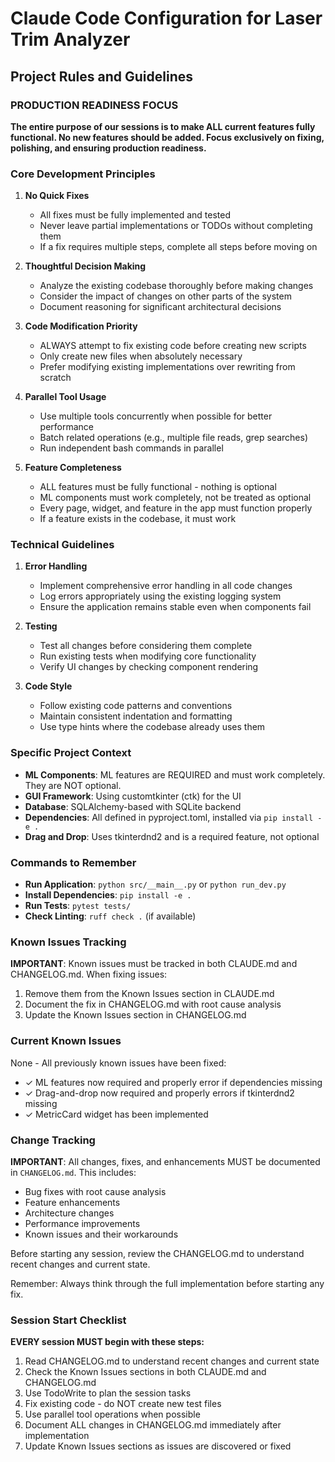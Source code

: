 # Claude Code Configuration for Laser Trim Analyzer

## Project Rules and Guidelines

### PRODUCTION READINESS FOCUS
**The entire purpose of our sessions is to make ALL current features fully functional. No new features should be added. Focus exclusively on fixing, polishing, and ensuring production readiness.**

### Core Development Principles

1. **No Quick Fixes**
   - All fixes must be fully implemented and tested
   - Never leave partial implementations or TODOs without completing them
   - If a fix requires multiple steps, complete all steps before moving on

2. **Thoughtful Decision Making**
   - Analyze the existing codebase thoroughly before making changes
   - Consider the impact of changes on other parts of the system
   - Document reasoning for significant architectural decisions

3. **Code Modification Priority**
   - ALWAYS attempt to fix existing code before creating new scripts
   - Only create new files when absolutely necessary
   - Prefer modifying existing implementations over rewriting from scratch

4. **Parallel Tool Usage**
   - Use multiple tools concurrently when possible for better performance
   - Batch related operations (e.g., multiple file reads, grep searches)
   - Run independent bash commands in parallel

5. **Feature Completeness**
   - ALL features must be fully functional - nothing is optional
   - ML components must work completely, not be treated as optional
   - Every page, widget, and feature in the app must function properly
   - If a feature exists in the codebase, it must work

### Technical Guidelines

1. **Error Handling**
   - Implement comprehensive error handling in all code changes
   - Log errors appropriately using the existing logging system
   - Ensure the application remains stable even when components fail

2. **Testing**
   - Test all changes before considering them complete
   - Run existing tests when modifying core functionality
   - Verify UI changes by checking component rendering

3. **Code Style**
   - Follow existing code patterns and conventions
   - Maintain consistent indentation and formatting
   - Use type hints where the codebase already uses them

### Specific Project Context

- **ML Components**: ML features are REQUIRED and must work completely. They are NOT optional.
- **GUI Framework**: Using customtkinter (ctk) for the UI
- **Database**: SQLAlchemy-based with SQLite backend
- **Dependencies**: All defined in pyproject.toml, installed via `pip install -e .`
- **Drag and Drop**: Uses tkinterdnd2 and is a required feature, not optional

### Commands to Remember

- **Run Application**: `python src/__main__.py` or `python run_dev.py`
- **Install Dependencies**: `pip install -e .`
- **Run Tests**: `pytest tests/`
- **Check Linting**: `ruff check .` (if available)

### Known Issues Tracking

**IMPORTANT**: Known issues must be tracked in both CLAUDE.md and CHANGELOG.md. When fixing issues:
1. Remove them from the Known Issues section in CLAUDE.md
2. Document the fix in CHANGELOG.md with root cause analysis
3. Update the Known Issues section in CHANGELOG.md

### Current Known Issues

None - All previously known issues have been fixed:
- ✓ ML features now required and properly error if dependencies missing
- ✓ Drag-and-drop now required and properly errors if tkinterdnd2 missing
- ✓ MetricCard widget has been implemented

### Change Tracking

**IMPORTANT**: All changes, fixes, and enhancements MUST be documented in `CHANGELOG.md`. This includes:
- Bug fixes with root cause analysis
- Feature enhancements
- Architecture changes
- Performance improvements
- Known issues and their workarounds

Before starting any session, review the CHANGELOG.md to understand recent changes and current state.

Remember: Always think through the full implementation before starting any fix.

### Session Start Checklist
**EVERY session MUST begin with these steps:**
1. Read CHANGELOG.md to understand recent changes and current state
2. Check the Known Issues sections in both CLAUDE.md and CHANGELOG.md
3. Use TodoWrite to plan the session tasks
4. Fix existing code - do NOT create new test files
5. Use parallel tool operations when possible
6. Document ALL changes in CHANGELOG.md immediately after implementation
7. Update Known Issues sections as issues are discovered or fixed